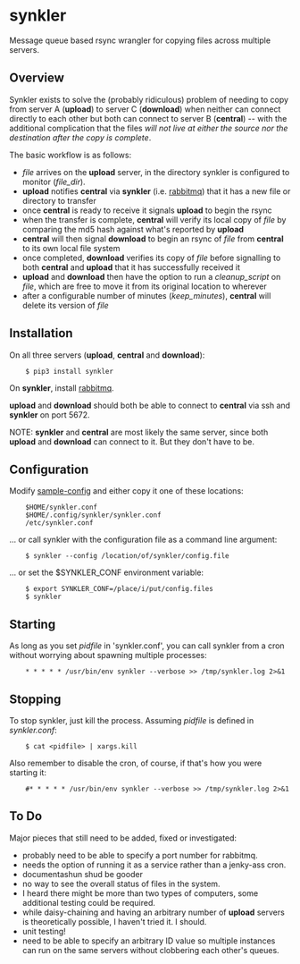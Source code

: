 # synkler
Message queue based rsync wrangler for copying files across multiple servers.

## Overview
Synkler exists to solve the (probably ridiculous) problem of needing to copy from server A (**upload**) to server C (**download**) when neither can connect directly to each other but both can connect to server B (**central**) -- with the additional complication that the files *will not live at either the source nor the destination after the copy is complete*.

The basic workflow is as follows:  
- *file* arrives on the **upload** server, in the directory synkler is configured to monitor (_file_dir_).  
- **upload** notifies **central** via **synkler** (i.e. [rabbitmq](https://www.rabbitmq.com/)) that it has a new file or directory to transfer
- once **central** is ready to receive it signals **upload** to begin the rsync
- when the transfer is complete, **central** will verify its local copy of *file* by comparing the md5 hash against what's reported by **upload** 
- **central** will then signal **download** to begin an rsync of *file* from **central** to its own local file system
- once completed, **download** verifies its copy of *file* before signalling to both **central** and **upload** that it has successfully received it
- **upload** and **download** then have the option to run a  _cleanup_script_ on *file*, which are free to  move it from its original location to wherever
- after a configurable number of minutes (_keep_minutes_), **central** will delete its version of *file*


## Installation
On all three servers (**upload**, **central** and **download**):
```
    $ pip3 install synkler
```
On **synkler**, install [rabbitmq](https://www.rabbitmq.com/).

**upload** and **download** should both be able to connect to **central** via ssh and **synkler** on port 5672.

NOTE: **synkler** and **central** are most likely the same server, since both **upload** and **download** can connect to it.  But they don't have to be.


## Configuration
Modify [sample-config](https://github.com/pgillan145/synkler/blob/main/sample-config) and either copy it one of these locations:
```
    $HOME/synkler.conf
    $HOME/.config/synkler/synkler.conf
    /etc/synkler.conf
```
... or call synkler with the configuration file as a command line argument:
```
    $ synkler --config /location/of/synkler/config.file
```
... or set the $SYNKLER\_CONF environment variable:
```
    $ export SYNKLER_CONF=/place/i/put/config.files
    $ synkler
```

## Starting
As long as you set _pidfile_ in 'synkler.conf', you can call synkler from a cron without worrying about spawning multiple processes:
```
    * * * * * /usr/bin/env synkler --verbose >> /tmp/synkler.log 2>&1
```

## Stopping
To stop synkler, just kill the process.  Assuming _pidfile_ is defined in *synkler.conf*:
```
    $ cat <pidfile> | xargs.kill
```

Also remember to disable the cron, of course, if that's how you were starting it:
```
    #* * * * * /usr/bin/env synkler --verbose >> /tmp/synkler.log 2>&1
```

## To Do
Major pieces that still need to be added, fixed or investigated:
- probably need to be able to specify a port number for rabbitmq.
- needs the option of running it as a service rather than a jenky-ass cron.
- documentashun shud be gooder
- no way to see the overall status of files in the system.
- I heard there might be more than two types of computers, some additional testing could be required.
- while daisy-chaining and having an arbitrary number of **upload** servers is theoretically possible, I haven't tried it.  I should.
- unit testing!
- need to be able to specify an arbitrary ID value so multiple instances can run on the same servers without clobbering each other's queues.

